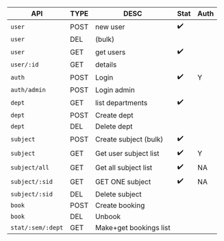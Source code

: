 | API               | TYPE | DESC                   | Stat               | Auth |
| ----------------- | ---- | ---------------------- | ------------------ | ---- |
| `user`            | POST | new user               | :heavy_check_mark: |      |
| `user`            | DEL  | (bulk)                 |                    |      |
| `user`            | GET  | get users              | :heavy_check_mark: |      |
| `user/:id`        | GET  | details                |                    |      |
| `auth`            | POST | Login                  | :heavy_check_mark: | Y    |
| `auth/admin`      | POST | Login admin            |                    |      |
| `dept`            | GET  | list departments       | :heavy_check_mark: |      |
| `dept`            | POST | Create dept            |                    |      |
| `dept`            | DEL  | Delete dept            |                    |      |
| `subject`         | POST | Create subject (bulk)  | :heavy_check_mark: |      |
| `subject`         | GET  | Get user subject list  | :heavy_check_mark: | Y    |
| `subject/all`     | GET  | Get all subject list   | :heavy_check_mark: | NA   |
| `subject/:sid`    | GET  | GET ONE subject        | :heavy_check_mark: | NA   |
| `subject/:sid`    | DEL  | Delete subject         |                    |      |
| `book`            | POST | Create booking         |                    |      |
| `book`            | DEL  | Unbook                 |                    |      |
| `stat/:sem/:dept` | GET  | Make+get bookings list |                    |      |
